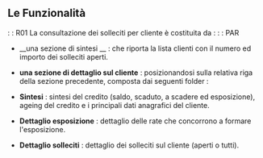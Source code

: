 ## Le Funzionalità
 :  : R01 La consultazione  dei solleciti per cliente è costituita  da : 
 :  : PAR
* __una sezione di sintesi __ :  che riporta la  lista clienti con il numero ed importo dei solleciti aperti.
* __una sezione di dettaglio sul cliente__  :  posizionandosi sulla relativa riga della sezione precedente,  composta dai seguenti folder : 

* **Sintesi** :  sintesi del credito (saldo, scaduto, a scadere ed esposizione), ageing del credito e i  principali dati anagrafici del cliente.
* **Dettaglio esposizione** :  dettaglio delle rate che concorrono a formare l'esposizione.
* **Dettaglio solleciti** :  dettaglio dei solleciti sul cliente (aperti  o tutti).



